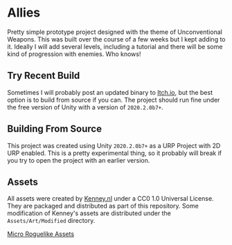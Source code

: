 ﻿# Allies
Pretty simple prototype project designed with the theme of Unconventional Weapons. This was
built over the course of a few weeks but I kept adding to it. Ideally I will add several levels, 
including a tutorial and there will be some kind of progression with enemies.  Who knows!

## Try Recent Build
Sometimes I will probably post an updated binary to [Itch.io](https://redtoorange.itch.io/allies), but
the best option is to build from source if you can.  The project should run fine under the free version
of Unity with a version of `2020.2.0b7+`.  

## Building From Source
This project was created using Unity `2020.2.0b7+` as a URP Project with 2D 
URP enabled. This is a pretty experimental thing, so it probably will break if you try to 
open the project with an earlier version. 

## Assets
All assets were created by [Kenney.nl](https://www.kenney.nl/) under a CC0 1.0 Universal License.  They are
packaged and distributed as part of this repository. Some modification of 
Kenney's assets are distributed under the `Assets/Art/Modified` directory.

[Micro Roguelike Assets](https://www.kenney.nl/assets/micro-roguelike)